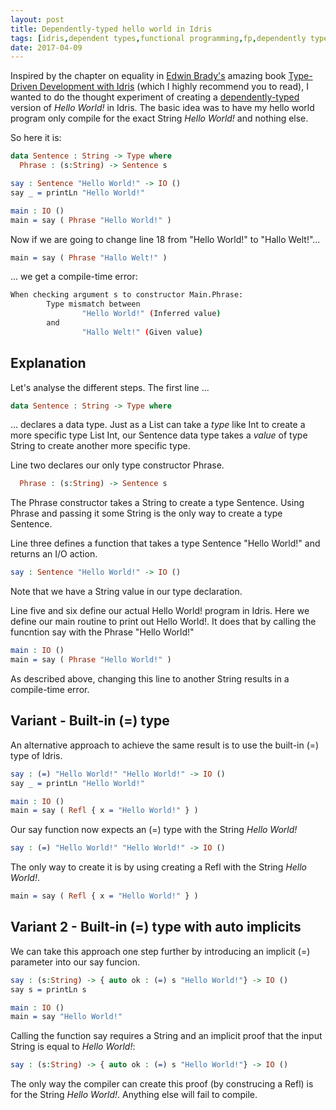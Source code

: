 ```yaml
---
layout: post
title: Dependently-typed hello world in Idris
tags: [idris,dependent types,functional programming,fp,dependently typed]
date: 2017-04-09
---
```

Inspired by the chapter on equality in [Edwin Brady's](https://edwinb.wordpress.com/) amazing book [Type-Driven Development with Idris](https://www.manning.com/books/type-driven-development-with-idris) (which I highly recommend you to read), I wanted to do the thought experiment of creating a [dependently-typed](https://en.wikipedia.org/w/index.php?title=Dependent_type&oldid=774017617) version of *Hello World!* in Idris. The basic idea was to have my hello world program only compile for the exact String *Hello World!* and nothing else. 

So here it is: 
```idris
data Sentence : String -> Type where
  Phrase : (s:String) -> Sentence s 

say : Sentence "Hello World!" -> IO ()
say _ = printLn "Hello World!"

main : IO ()
main = say ( Phrase "Hello World!" )
```

Now if we are going to change line 18 from "Hello World!" to "Hallo Welt!"...
```idris
main = say ( Phrase "Hallo Welt!" )
```
... we get a compile-time error:
```bash
When checking argument s to constructor Main.Phrase:
        Type mismatch between
                "Hello World!" (Inferred value)
        and
                "Hallo Welt!" (Given value)
```

## Explanation

Let's analyse the different steps. The first line ...
```idris
data Sentence : String -> Type where
```
... declares a data type. Just as a List can take a *type* like Int to create a more specific type List Int, our Sentence data type takes a *value* of type String to create another more specific type. 

Line two declares our only type constructor Phrase. 
```idris
  Phrase : (s:String) -> Sentence s 
```
The Phrase constructor takes a String to create a type Sentence. Using Phrase and passing it some String is the only way to create a type Sentence.

Line three defines a function that takes a type Sentence "Hello World!" and returns an I/O action. 
```idris
say : Sentence "Hello World!" -> IO ()
```
Note that we have a String value in our type declaration. 

Line five and six define our actual Hello World! program in Idris. Here we define our main routine to print out Hello World!. It does that by calling the funcntion say with the Phrase "Hello World!" 
```idris
main : IO ()
main = say ( Phrase "Hello World!" )
```
As described above, changing this line to another String results in a compile-time error.

## Variant - Built-in (=) type

An alternative approach to achieve the same result is to use the built-in (=) type of Idris. 
```idris
say : (=) "Hello World!" "Hello World!" -> IO ()
say _ = printLn "Hello World!"

main : IO ()
main = say ( Refl { x = "Hello World!" } )
```
Our say function now expects an (=) type with the String *Hello World!*
```idris
say : (=) "Hello World!" "Hello World!" -> IO ()
```
The only way to create it is by using creating a Refl with the String *Hello World!*.
```idris
main = say ( Refl { x = "Hello World!" } )
```

## Variant 2 - Built-in (=) type with auto implicits

We can take this approach one step further by introducing an implicit (=) parameter into our say funcion. 
```idris
say : (s:String) -> { auto ok : (=) s "Hello World!"} -> IO ()
say s = printLn s

main : IO ()
main = say "Hello World!"
```
Calling the function say requires a String and an implicit proof that the input String is equal to *Hello World!*:
```idris
say : (s:String) -> { auto ok : (=) s "Hello World!"} -> IO ()
```
The only way the compiler can create this proof (by construcing a Refl) is for the String *Hello World!*. Anything else will fail to compile.

